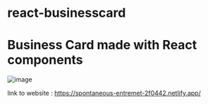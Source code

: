 # react-businesscard
# Business Card made with React components 
![image](https://user-images.githubusercontent.com/39746523/202306107-0460d9ee-f65f-43d7-9d25-87cbb5aea950.png)

link to website : https://spontaneous-entremet-2f0442.netlify.app/
